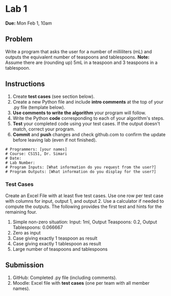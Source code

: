 # Lab 1

**Due:** Mon Feb 1, 10am

## Problem

Write a program that asks the user for a number of milliliters (mL) and outputs the equivalent number of teaspoons and tablespoons. **Note:** Assume there are (rounding up) 5mL in a teaspoon and 3 teaspoons in a tablespoon.

## Instructions

1. Create **test cases** (see section below). 
2.	Create a new Python file and include **intro comments** at the top of your .py file (template below).
3. **Use comments to write the algorithm** your program will follow.
4.	Write the Python **code** corresponding to each of your algorithm's steps.
5.	**Test** your completed code using your test cases. If the output doesn't match, correct your program.
6.	**Commit** and **push** changes and check github.com to confirm the update before leaving lab (even if not finished).

```
# Programmers: [your names]
# Course: CS151, Dr. Simari  
# Date:
# Lab Number:
# Program Inputs: [What information do you request from the user?]
# Program Outputs: [What information do you display for the user?]
```

### Test Cases

Create an Excel File with at least five test cases. Use one row per test case with columns for input, output 1, and output 2. Use a calculator if needed to compute the outputs. The following provides the first test and hints for the remaining four.

1. Simple non-zero situation: Input: 1ml, Output Teaspoons: 0.2, Output Tablespoons: 0.066667
2. Zero as input
3. Case giving exactly 1 teaspoon as result 
4. Case giving exactly 1 tablespoon as result 
5. Large number of teaspoons and tablespoons

## Submission

1.	GitHub: Completed .py file (including comments).
2.	Moodle: Excel file with **test cases** (one per team with all member names).
